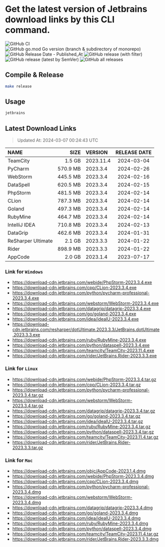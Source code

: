 # Get the latest version of Jetbrains download links by this CLI command.

![GitHub CI](https://github.com/designinlife/jetbrains/actions/workflows/ci.yml/badge.svg)
![GitHub go.mod Go version (branch & subdirectory of monorepo)](https://img.shields.io/github/go-mod/go-version/designinlife/jetbrains/master)
![GitHub Release Date - Published_At](https://img.shields.io/github/release-date/designinlife/jetbrains)
![GitHub release (with filter)](https://img.shields.io/github/v/release/designinlife/jetbrains)
![GitHub release (latest by SemVer)](https://img.shields.io/github/downloads/designinlife/jetbrains/v1.1.10/total)
![GitHub all releases](https://img.shields.io/github/downloads/designinlife/jetbrains/total)

## Compile & Release

```bash
make release
```

## Usage

```bash
jetbrains
```

## Latest Download Links

> Updated At: 2024-03-07 00:24:43 UTC

| NAME | SIZE | VERSION | RELEASE DATE |
| :-- | --: | :-- | :--: |
| TeamCity | 1.5 GB | 2023.11.4 | 2024-03-04 |
| PyCharm | 570.9 MB | 2023.3.4 | 2024-02-26 |
| WebStorm | 445.5 MB | 2023.3.4 | 2024-02-16 |
| DataSpell | 620.5 MB | 2023.3.4 | 2024-02-15 |
| PhpStorm | 481.5 MB | 2023.3.4 | 2024-02-14 |
| CLion | 787.3 MB | 2023.3.4 | 2024-02-14 |
| Goland | 497.3 MB | 2023.3.4 | 2024-02-14 |
| RubyMine | 464.7 MB | 2023.3.4 | 2024-02-14 |
| IntelliJ IDEA | 710.8 MB | 2023.3.4 | 2024-02-13 |
| DataGrip | 462.6 MB | 2023.3.4 | 2024-01-31 |
| ReSharper Ultimate | 2.1 GB | 2023.3.3 | 2024-01-22 |
| Rider | 898.9 MB | 2023.3.3 | 2024-01-22 |
| AppCode | 2.0 GB | 2023.1.4 | 2023-07-17 |

### Link for `Windows`

* <https://download-cdn.jetbrains.com/webide/PhpStorm-2023.3.4.exe>
* <https://download-cdn.jetbrains.com/cpp/CLion-2023.3.4.exe>
* <https://download-cdn.jetbrains.com/python/pycharm-professional-2023.3.4.exe>
* <https://download-cdn.jetbrains.com/webstorm/WebStorm-2023.3.4.exe>
* <https://download-cdn.jetbrains.com/datagrip/datagrip-2023.3.4.exe>
* <https://download-cdn.jetbrains.com/go/goland-2023.3.4.exe>
* <https://download-cdn.jetbrains.com/idea/ideaIU-2023.3.4.exe>
* <https://download-cdn.jetbrains.com/resharper/dotUltimate.2023.3.3/JetBrains.dotUltimate.2023.3.3.exe>
* <https://download-cdn.jetbrains.com/ruby/RubyMine-2023.3.4.exe>
* <https://download-cdn.jetbrains.com/python/dataspell-2023.3.4.exe>
* <https://download-cdn.jetbrains.com/teamcity/TeamCity-2023.11.4.exe>
* <https://download-cdn.jetbrains.com/rider/JetBrains.Rider-2023.3.3.exe>

### Link for `Linux`

* <https://download-cdn.jetbrains.com/webide/PhpStorm-2023.3.4.tar.gz>
* <https://download-cdn.jetbrains.com/cpp/CLion-2023.3.4.tar.gz>
* <https://download-cdn.jetbrains.com/python/pycharm-professional-2023.3.4.tar.gz>
* <https://download-cdn.jetbrains.com/webstorm/WebStorm-2023.3.4.tar.gz>
* <https://download-cdn.jetbrains.com/datagrip/datagrip-2023.3.4.tar.gz>
* <https://download-cdn.jetbrains.com/go/goland-2023.3.4.tar.gz>
* <https://download-cdn.jetbrains.com/idea/ideaIU-2023.3.4.tar.gz>
* <https://download-cdn.jetbrains.com/ruby/RubyMine-2023.3.4.tar.gz>
* <https://download-cdn.jetbrains.com/python/dataspell-2023.3.4.tar.gz>
* <https://download-cdn.jetbrains.com/teamcity/TeamCity-2023.11.4.tar.gz>
* <https://download-cdn.jetbrains.com/rider/JetBrains.Rider-2023.3.3.tar.gz>

### Link for `Mac`

* <https://download-cdn.jetbrains.com/objc/AppCode-2023.1.4.dmg>
* <https://download-cdn.jetbrains.com/webide/PhpStorm-2023.3.4.dmg>
* <https://download-cdn.jetbrains.com/cpp/CLion-2023.3.4.dmg>
* <https://download-cdn.jetbrains.com/python/pycharm-professional-2023.3.4.dmg>
* <https://download-cdn.jetbrains.com/webstorm/WebStorm-2023.3.4.dmg>
* <https://download-cdn.jetbrains.com/datagrip/datagrip-2023.3.4.dmg>
* <https://download-cdn.jetbrains.com/go/goland-2023.3.4.dmg>
* <https://download-cdn.jetbrains.com/idea/ideaIU-2023.3.4.dmg>
* <https://download-cdn.jetbrains.com/ruby/RubyMine-2023.3.4.dmg>
* <https://download-cdn.jetbrains.com/python/dataspell-2023.3.4.dmg>
* <https://download-cdn.jetbrains.com/teamcity/TeamCity-2023.11.4.tar.gz>
* <https://download-cdn.jetbrains.com/rider/JetBrains.Rider-2023.3.3.dmg>
